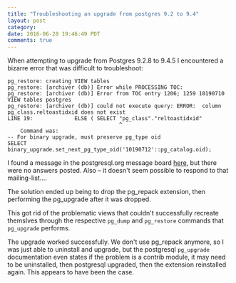 ```yaml
---
title: "Troubleshooting an upgrade from postgres 9.2 to 9.4"
layout: post
category: 
date: 2016-06-28 19:46:49 PDT
comments: true
---
```


<span class='newthought'>When attempting to upgrade from Postgres 9.2.8 to 9.4.5</span> I encountered a bizarre error that was difficult to troubleshoot:

```
pg_restore: creating VIEW tables
pg_restore: [archiver (db)] Error while PROCESSING TOC:
pg_restore: [archiver (db)] Error from TOC entry 1206; 1259 10190710 VIEW tables postgres
pg_restore: [archiver (db)] could not execute query: ERROR:  column pg_class.reltoastidxid does not exist
LINE 19:             ELSE ( SELECT "pg_class"."reltoastidxid"
                                   ^
    Command was:
-- For binary upgrade, must preserve pg_type oid
SELECT binary_upgrade.set_next_pg_type_oid('10190712'::pg_catalog.oid);

```

I found a message in the postgresql.org message board [here][postgres-forums], but there were no answers posted. Also – it doesn't seem possible to respond to that mailing-list....
 
The solution ended up being to drop the pg_repack extension, then performing the pg_upgrade after it was dropped.

This got rid of the problematic views that couldn't successfully recreate themslves through the respective `pg_dump` and `pg_restore` commands that `pg_upgrade` performs.

The upgrade worked successfully. We don't use pg_repack anymore, so I was just able to uninstall and upgrade, but the postgresql `pg_upgrade` documentation even states if the problem is a contrib module, it may need to be uninstalled, then postgresql upgraded, then the extension reinstalled again. This appears to have been the case.

[postgres-forums]: https://www.postgresql.org/message-id/flat/A68AE592-FAA0-4A63-A3FF-967895A0E3BF%40classmates.com#A68AE592-FAA0-4A63-A3FF-967895A0E3BF@classmates.com
